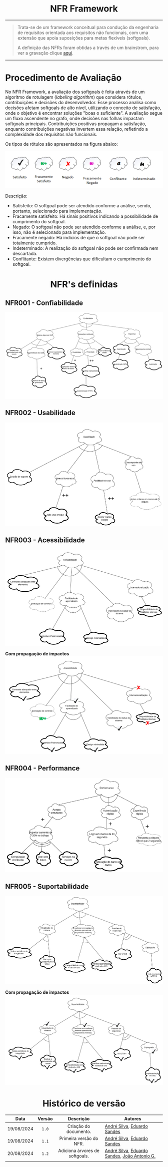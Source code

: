 <center>

# NFR Framework

</center>

---

> Trata-se de um framework conceitual para condução da engenharia de requisitos orientada aos requisitos não funcionais, com uma extensão que apoia suposições para metas flexíveis (softgoals).
> 
> A definição das NFRs foram obtidas a través de um brainstrom, para ver a gravação clique [aqui](https://youtu.be/jSlo0Tva5ms?si=IR2kVmAStQ1PK5Yo).

---

# Procedimento de Avaliação

No NFR Framework, a avaliação dos softgoals é feita através de um algoritmo de rotulagem (*labeling algorithm*) que considera rótulos, contribuições e decisões do desenvolvedor. Esse processo analisa como decisões afetam softgoals de alto nível, utilizando o conceito de satisfação, onde o objetivo é encontrar soluções "boas o suficiente". A avaliação segue um fluxo ascendente no grafo, onde decisões nas folhas impactam softgoals principais. Contribuições positivas propagam a satisfação, enquanto contribuições negativas invertem essa relação, refletindo a complexidade dos requisitos não funcionais.

Os tipos de rótulos são apresentados na figura abaixo:

![confiabilidade](../assets/nfr-labels.png)

Descrição:

- Satisfeito: O softgoal pode ser atendido conforme a análise, sendo, portanto, selecionado para implementação.
- Fracamente satisfeito: Há sinais positivos indicando a possibilidade de cumprimento do softgoal.
- Negado: O softgoal não pode ser atendido conforme a análise, e, por isso, não é selecionado para implementação.
- Fracamente negado: Há indícios de que o softgoal não pode ser totalmente cumprido.
- Indeterminado: A realização do softgoal não pode ser confirmada nem descartada.
- Conflitante: Existem divergências que dificultam o cumprimento do softgoal.

<center>

# NFR's definidas

</center>

## NFR001 - Confiabilidade

![confiabilidade](../assets/nfr-confiabilidade1.png)

## NFR002 - Usabilidade 

![usabilidade](../assets/nfr-usabilidade1.png)

## NFR003 - Acessibilidade 

![acessibilidade](../assets/nfr-acessibilidade1.png)

**Com propagação de impactos**
![suportabilidade](../assets/nfr-acessibilidade2.png)

## NFR004 - Performance 

![performance](../assets/nfr-performance1.png)

## NFR005 - Suportabilidade 

![suportabilidade](../assets/nfr-suportabilidade1.png)

**Com propagação de impactos**
![suportabilidade](../assets/nfr-suportabilidade2.png)

<center>

# Histórico de versão

</center>


<div style="margin: 0 auto; width: fit-content;">

|    Data    | Versão |           Descrição            | Autores                                                                                                                                           |
| :--------: | :----: | :----------------------------: | ------------------------------------------------------------------------------------------------------------------------------------------------- |
| 19/08/2024 | `1.0`  |     Criação do documento.      | [André Silva](https://github.com/Hunter104), [Eduardo Sandes](https://github.com/DiceRunner714)                                                   |
| 19/08/2024 | `1.1`  |    Primeira versão do NFR.     | [André Silva](https://github.com/Hunter104), [Eduardo Sandes](https://github.com/DiceRunner714)                                                   | ||
| 20/08/2024 | `1.2`  | Adiciona árvores de softgoals. | [André Silva](https://github.com/Hunter104), [Eduardo Sandes](https://github.com/DiceRunner714), [João Antonio G.](https://github.com/joaoseisei) |
|            |        |                                |                                                                                                                                                   |

</div>